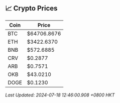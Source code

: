 ## 📈 Crypto Prices

| Coin | Price |
| ---- | ----- |
| BTC | $64706.8676 |
| ETH | $3422.6370 |
| BNB | $572.6885 |
| CRV | $0.2877 |
| ARB | $0.7571 |
| OKB | $43.0210 |
| DOGE | $0.1230 |

_Last Updated: 2024-07-18 12:46:00.908 +0800 HKT_